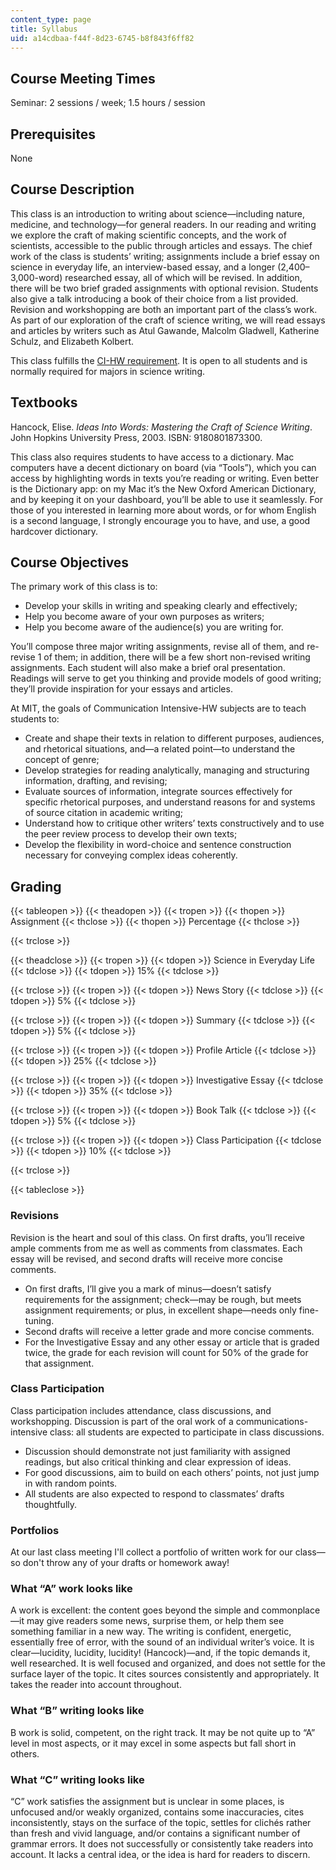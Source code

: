```yaml
---
content_type: page
title: Syllabus
uid: a14cdbaa-f44f-8d23-6745-b8f843f6ff82
---
```


Course Meeting Times
--------------------

Seminar: 2 sessions / week; 1.5 hours / session

Prerequisites
-------------

None

Course Description
------------------

This class is an introduction to writing about science—including nature, medicine, and technology—for general readers. In our reading and writing we explore the craft of making scientific concepts, and the work of scientists, accessible to the public through articles and essays. The chief work of the class is students’ writing; assignments include a brief essay on science in everyday life, an interview-based essay, and a longer (2,400–3,000-word) researched essay, all of which will be revised. In addition, there will be two brief graded assignments with optional revision. Students also give a talk introducing a book of their choice from a list provided. Revision and workshopping are both an important part of the class’s work. As part of our exploration of the craft of science writing, we will read essays and articles by writers such as Atul Gawande, Malcolm Gladwell, Katherine Schulz, and Elizabeth Kolbert.

This class fulfills the [CI-HW requirement](https://registrar.mit.edu/registration-academics/academic-requirements/communication-requirement). It is open to all students and is normally required for majors in science writing.

Textbooks
---------

Hancock, Elise. _Ideas Into Words: Mastering the Craft of Science Writing_. John Hopkins University Press, 2003. ISBN: 9180801873300. 

This class also requires students to have access to a dictionary. Mac computers have a decent dictionary on board (via “Tools”), which you can access by highlighting words in texts you’re reading or writing. Even better is the Dictionary app: on my Mac it’s the New Oxford American Dictionary, and by keeping it on your dashboard, you’ll be able to use it seamlessly. For those of you interested in learning more about words, or for whom English is a second language, I strongly encourage you to have, and use, a good hardcover dictionary.

Course Objectives
-----------------

The primary work of this class is to:

*   Develop your skills in writing and speaking clearly and effectively;
*   Help you become aware of your own purposes as writers;
*   Help you become aware of the audience(s) you are writing for.

You’ll compose three major writing assignments, revise all of them, and re-revise 1 of them; in addition, there will be a few short non-revised writing assignments. Each student will also make a brief oral presentation. Readings will serve to get you thinking and provide models of good writing; they’ll provide inspiration for your essays and articles.

At MIT, the goals of Communication Intensive-HW subjects are to teach students to:

*   Create and shape their texts in relation to different purposes, audiences, and rhetorical situations, and—a related point—to understand the concept of genre;
*   Develop strategies for reading analytically, managing and structuring information, drafting, and revising;
*   Evaluate sources of information, integrate sources effectively for specific rhetorical purposes, and understand reasons for and systems of source citation in academic writing;
*   Understand how to critique other writers’ texts constructively and to use the peer review process to develop their own texts;
*   Develop the flexibility in word-choice and sentence construction necessary for conveying complex ideas coherently.

Grading
-------

{{< tableopen >}}
{{< theadopen >}}
{{< tropen >}}
{{< thopen >}}
Assignment
{{< thclose >}}
{{< thopen >}}
Percentage
{{< thclose >}}

{{< trclose >}}

{{< theadclose >}}
{{< tropen >}}
{{< tdopen >}}
Science in Everyday Life
{{< tdclose >}}
{{< tdopen >}}
15%
{{< tdclose >}}

{{< trclose >}}
{{< tropen >}}
{{< tdopen >}}
News Story
{{< tdclose >}}
{{< tdopen >}}
5%
{{< tdclose >}}

{{< trclose >}}
{{< tropen >}}
{{< tdopen >}}
Summary
{{< tdclose >}}
{{< tdopen >}}
5%
{{< tdclose >}}

{{< trclose >}}
{{< tropen >}}
{{< tdopen >}}
Profile Article
{{< tdclose >}}
{{< tdopen >}}
25%
{{< tdclose >}}

{{< trclose >}}
{{< tropen >}}
{{< tdopen >}}
Investigative Essay
{{< tdclose >}}
{{< tdopen >}}
35%
{{< tdclose >}}

{{< trclose >}}
{{< tropen >}}
{{< tdopen >}}
Book Talk
{{< tdclose >}}
{{< tdopen >}}
5%
{{< tdclose >}}

{{< trclose >}}
{{< tropen >}}
{{< tdopen >}}
Class Participation
{{< tdclose >}}
{{< tdopen >}}
10%
{{< tdclose >}}

{{< trclose >}}

{{< tableclose >}}

### Revisions

Revision is the heart and soul of this class. On first drafts, you’ll receive ample comments from me as well as comments from classmates. Each essay will be revised, and second drafts will receive more concise comments.

*   On first drafts, I’ll give you a mark of minus—doesn’t satisfy requirements for the assignment; check—may be rough, but meets assignment requirements; or plus, in excellent shape—needs only fine-tuning.
*   Second drafts will receive a letter grade and more concise comments.
*   For the Investigative Essay and any other essay or article that is graded twice, the grade for each revision will count for 50% of the grade for that assignment.

### Class Participation

Class participation includes attendance, class discussions, and workshopping. Discussion is part of the oral work of a communications-intensive class: all students are expected to participate in class discussions.

*   Discussion should demonstrate not just familiarity with assigned readings, but also critical thinking and clear expression of ideas.
*   For good discussions, aim to build on each others’ points, not just jump in with random points.
*   All students are also expected to respond to classmates’ drafts thoughtfully.

### Portfolios

At our last class meeting I'll collect a portfolio of written work for our class—so don't throw any of your drafts or homework away!

### What “A” work looks like

A work is excellent: the content goes beyond the simple and commonplace—it may give readers some news, surprise them, or help them see something familiar in a new way. The writing is confident, energetic, essentially free of error, with the sound of an individual writer’s voice. It is clear—lucidity, lucidity, lucidity! (Hancock)—and, if the topic demands it, well researched. It is well focused and organized, and does not settle for the surface layer of the topic. It cites sources consistently and appropriately. It takes the reader into account throughout.

### What “B” writing looks like

B work is solid, competent, on the right track. It may be not quite up to “A” level in most aspects, or it may excel in some aspects but fall short in others.

### What “C” writing looks like

“C” work satisfies the assignment but is unclear in some places, is unfocused and/or weakly organized, contains some inaccuracies, cites inconsistently, stays on the surface of the topic, settles for clichés rather than fresh and vivid language, and/or contains a significant number of grammar errors. It does not successfully or consistently take readers into account. It lacks a central idea, or the idea is hard for readers to discern.